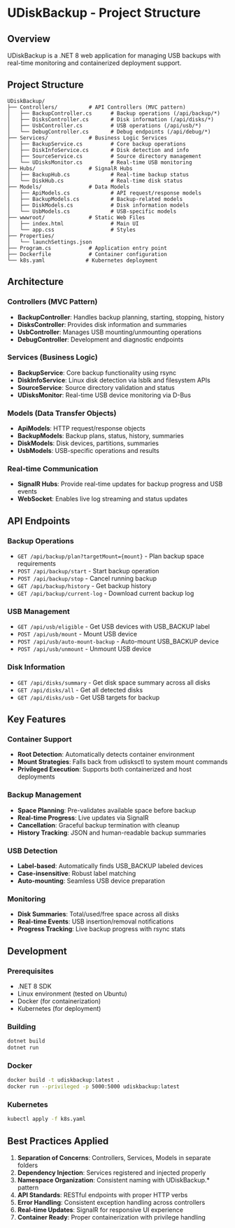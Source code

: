 # UDiskBackup - Project Structure

## Overview
UDiskBackup is a .NET 8 web application for managing USB backups with real-time monitoring and containerized deployment support.

## Project Structure

```
UDiskBackup/
├── Controllers/          # API Controllers (MVC pattern)
│   ├── BackupController.cs      # Backup operations (/api/backup/*)
│   ├── DisksController.cs       # Disk information (/api/disks/*)
│   ├── UsbController.cs         # USB operations (/api/usb/*)
│   └── DebugController.cs       # Debug endpoints (/api/debug/*)
├── Services/             # Business Logic Services
│   ├── BackupService.cs         # Core backup operations
│   ├── DiskInfoService.cs       # Disk detection and info
│   ├── SourceService.cs         # Source directory management
│   └── UDisksMonitor.cs         # Real-time USB monitoring
├── Hubs/                 # SignalR Hubs
│   ├── BackupHub.cs             # Real-time backup status
│   └── DiskHub.cs               # Real-time disk status
├── Models/               # Data Models
│   ├── ApiModels.cs             # API request/response models
│   ├── BackupModels.cs          # Backup-related models
│   ├── DiskModels.cs            # Disk information models
│   └── UsbModels.cs             # USB-specific models
├── wwwroot/              # Static Web Files
│   ├── index.html               # Main UI
│   └── app.css                  # Styles
├── Properties/
│   └── launchSettings.json
├── Program.cs            # Application entry point
├── Dockerfile            # Container configuration
└── k8s.yaml             # Kubernetes deployment
```

## Architecture

### Controllers (MVC Pattern)
- **BackupController**: Handles backup planning, starting, stopping, history
- **DisksController**: Provides disk information and summaries
- **UsbController**: Manages USB mounting/unmounting operations
- **DebugController**: Development and diagnostic endpoints

### Services (Business Logic)
- **BackupService**: Core backup functionality using rsync
- **DiskInfoService**: Linux disk detection via lsblk and filesystem APIs
- **SourceService**: Source directory validation and status
- **UDisksMonitor**: Real-time USB device monitoring via D-Bus

### Models (Data Transfer Objects)
- **ApiModels**: HTTP request/response objects
- **BackupModels**: Backup plans, status, history, summaries
- **DiskModels**: Disk devices, partitions, summaries
- **UsbModels**: USB-specific operations and results

### Real-time Communication
- **SignalR Hubs**: Provide real-time updates for backup progress and USB events
- **WebSocket**: Enables live log streaming and status updates

## API Endpoints

### Backup Operations
- `GET /api/backup/plan?targetMount={mount}` - Plan backup space requirements
- `POST /api/backup/start` - Start backup operation
- `POST /api/backup/stop` - Cancel running backup
- `GET /api/backup/history` - Get backup history
- `GET /api/backup/current-log` - Download current backup log

### USB Management  
- `GET /api/usb/eligible` - Get USB devices with USB_BACKUP label
- `POST /api/usb/mount` - Mount USB device
- `POST /api/usb/auto-mount-backup` - Auto-mount USB_BACKUP device
- `POST /api/usb/unmount` - Unmount USB device

### Disk Information
- `GET /api/disks/summary` - Get disk space summary across all disks
- `GET /api/disks/all` - Get all detected disks
- `GET /api/disks/usb` - Get USB targets for backup

## Key Features

### Container Support
- **Root Detection**: Automatically detects container environment
- **Mount Strategies**: Falls back from udisksctl to system mount commands
- **Privileged Execution**: Supports both containerized and host deployments

### Backup Management
- **Space Planning**: Pre-validates available space before backup
- **Real-time Progress**: Live updates via SignalR
- **Cancellation**: Graceful backup termination with cleanup
- **History Tracking**: JSON and human-readable backup summaries

### USB Detection
- **Label-based**: Automatically finds USB_BACKUP labeled devices
- **Case-insensitive**: Robust label matching
- **Auto-mounting**: Seamless USB device preparation

### Monitoring
- **Disk Summaries**: Total/used/free space across all disks
- **Real-time Events**: USB insertion/removal notifications
- **Progress Tracking**: Live backup progress with rsync stats

## Development

### Prerequisites
- .NET 8 SDK
- Linux environment (tested on Ubuntu)
- Docker (for containerization)
- Kubernetes (for deployment)

### Building
```bash
dotnet build
dotnet run
```

### Docker
```bash
docker build -t udiskbackup:latest .
docker run --privileged -p 5000:5000 udiskbackup:latest
```

### Kubernetes
```bash
kubectl apply -f k8s.yaml
```

## Best Practices Applied

1. **Separation of Concerns**: Controllers, Services, Models in separate folders
2. **Dependency Injection**: Services registered and injected properly
3. **Namespace Organization**: Consistent naming with UDiskBackup.* pattern
4. **API Standards**: RESTful endpoints with proper HTTP verbs
5. **Error Handling**: Consistent exception handling across controllers
6. **Real-time Updates**: SignalR for responsive UI experience
7. **Container Ready**: Proper containerization with privilege handling